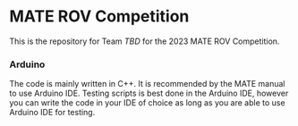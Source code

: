 # MATE ROV Competition
This is the repository for Team *TBD* for the 2023 MATE ROV Competition.

### Arduino
The code is mainly written in C++. It is recommended by the MATE manual to use Arduino IDE. Testing scripts is best done in the Arduino IDE, however you can write the code in your IDE of choice as long as you are able to use Arduino IDE for testing.
